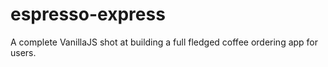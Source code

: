 # espresso-express
A complete VanillaJS shot at building a full fledged coffee ordering app for users. 
